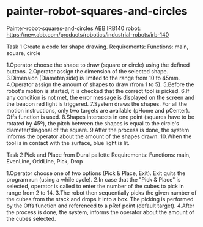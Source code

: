 # painter-robot-squares-and-circles
Painter-robot-squares-and-circles
ABB IRB140 robot: https://new.abb.com/products/robotics/industrial-robots/irb-140

Task 1 Create a code for shape drawing. 
Requirements:
Functions: main, square, circle

1.Operator choose the shape to draw (square or circle) using the defined buttons.
2.Operator assign the dimension of the selected shape.
3.Dimension (Diameter/side) is limited to the range from 10 to 45mm.
4.Operator assign the amount of shapes to draw (from 1 to 5).
5.Before the robot's motion is started, it is checked that the correct tool is picked.
6.If any condition is not met, the error message is displayed on the screen and the beacon red light is triggered.
7.System draws the shapes.  For all the motion instructions, only two targets are available (pHome and pCenter). Offs function is used.
8.Shapes intersects in one point (squares have to be rotated by 45º), the pitch between the shapes is equal to the circle's diameter/diagonal of the square.
9.After the process is done, the system informs the operator about the amount of the shapes drawn.
10.When the tool is in contact with the surface, blue light is lit.



Task 2 Pick and Place from Dural pallette
Requirements:
Functions: main, EvenLine, OddLine, Pick, Drop

1.Operator choose one of two options (Pick & Place, Exit). Exit quits the program run (using a while cycle).
2.In case that the "Pick & Place" is selected, operator is called to enter the number of the cubes to pick in range from 2 to 14.
3.The robot then sequentially picks the given number of the cubes from the stack and drops it into a box. The picking is performed by the Offs function and referenced to a pRef point (default target). 
4.After the process is done, the system, informs the operator about the amount of the cubes selected.
